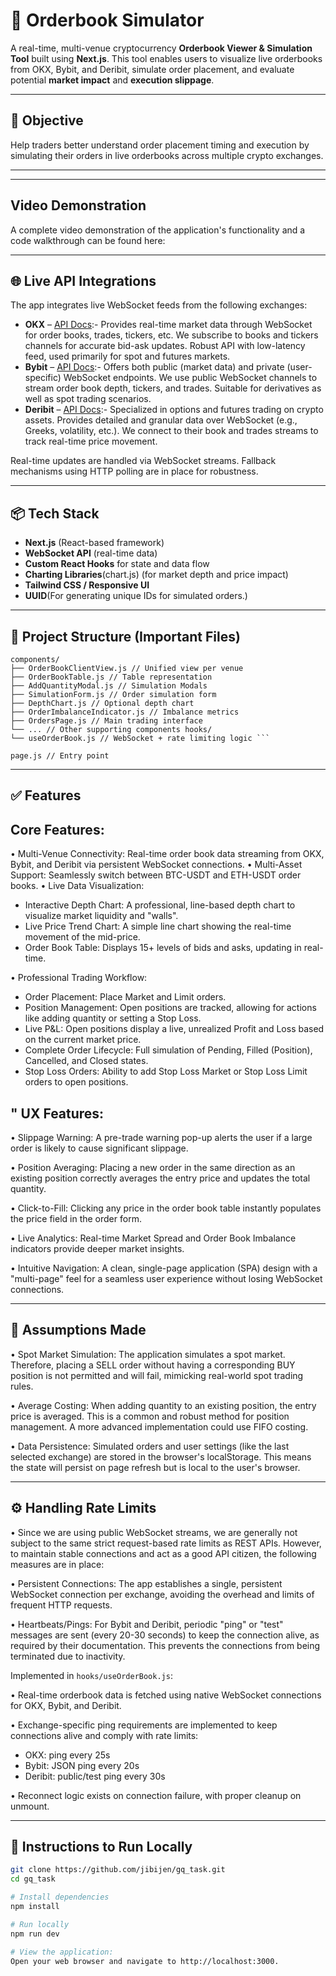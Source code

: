 # 🚀 Orderbook Simulator

A real-time, multi-venue cryptocurrency **Orderbook Viewer & Simulation Tool** built using **Next.js**. This tool enables users to visualize live orderbooks from OKX, Bybit, and Deribit, simulate order placement, and evaluate potential **market impact** and **execution slippage**.

---

## 🧠 Objective

Help traders better understand order placement timing and execution by simulating their orders in live orderbooks across multiple crypto exchanges.

---

---
## Video Demonstration
A complete video demonstration of the application's functionality and a code walkthrough can be found here:

---

## 🌐 Live API Integrations

The app integrates live WebSocket feeds from the following exchanges:

- **OKX** – [API Docs](https://www.okx.com/docs-v5/):-
   Provides real-time market data through WebSocket for order books, trades, tickers, etc.
   We subscribe to books and tickers channels for accurate bid-ask updates.
   Robust API with low-latency feed, used primarily for spot and futures markets.
- **Bybit** – [API Docs](https://bybit-exchange.github.io/docs/v5/intro):-
  Offers both public (market data) and private (user-specific) WebSocket endpoints.
  We use public WebSocket channels to stream order book depth, tickers, and trades.
  Suitable for derivatives as well as spot trading scenarios.
- **Deribit** – [API Docs](https://docs.deribit.com/):-
  Specialized in options and futures trading on crypto assets.
  Provides detailed and granular data over WebSocket (e.g., Greeks, volatility, etc.).
  We connect to their book and trades streams to track real-time price movement.

Real-time updates are handled via WebSocket streams. Fallback mechanisms using HTTP polling are in place for robustness.

---

## 📦 Tech Stack

- **Next.js** (React-based framework)
- **WebSocket API** (real-time data)
- **Custom React Hooks** for state and data flow
- **Charting Libraries**(chart.js) (for market depth and price impact)
- **Tailwind CSS / Responsive UI**
- **UUID**(For generating unique IDs for simulated orders.)
---

## 📁 Project Structure (Important Files)

```
components/ 
├── OrderBookClientView.js // Unified view per venue 
├── OrderBookTable.js // Table representation
├── AddQuantityModal.js // Simulation Modals
├── SimulationForm.js // Order simulation form
├── DepthChart.js // Optional depth chart
├── OrderImbalanceIndicator.js // Imbalance metrics
├── OrdersPage.js // Main trading interface
└── ... // Other supporting components hooks/
└── useOrderBook.js // WebSocket + rate limiting logic ```

page.js // Entry point
```

---

## ✅ Features

## Core Features:
• Multi-Venue Connectivity: Real-time order book data streaming from OKX, Bybit, and Deribit via persistent WebSocket connections.
• Multi-Asset Support: Seamlessly switch between BTC-USDT and ETH-USDT order books.
• Live Data Visualization:
   - Interactive Depth Chart: A professional, line-based depth chart to visualize market liquidity and "walls".
   - Live Price Trend Chart: A simple line chart showing the real-time movement of the mid-price.
   - Order Book Table: Displays 15+ levels of bids and asks, updating in real-time.

• Professional Trading Workflow:
   - Order Placement: Place Market and Limit orders.
   - Position Management: Open positions are tracked, allowing for actions like adding quantity or setting a Stop Loss.
   - Live P&L: Open positions display a live, unrealized Profit and Loss based on the current market price.
   - Complete Order Lifecycle: Full simulation of Pending, Filled (Position), Cancelled, and Closed states.
   - Stop Loss Orders: Ability to add Stop Loss Market or Stop Loss Limit orders to open positions.

## " UX Features:
• Slippage Warning: A pre-trade warning pop-up alerts the user if a large order is likely to cause significant slippage.

• Position Averaging: Placing a new order in the same direction as an existing position correctly averages the entry price and updates the total quantity.

• Click-to-Fill: Clicking any price in the order book table instantly populates the price field in the order form.

• Live Analytics: Real-time Market Spread and Order Book Imbalance indicators provide deeper market insights.

• Intuitive Navigation: A clean, single-page application (SPA) design with a "multi-page" feel for a seamless user experience without losing WebSocket connections.


---

## 🧪 Assumptions Made

• Spot Market Simulation: The application simulates a spot market. Therefore, placing a SELL order without having a corresponding BUY position is not permitted and will fail, mimicking real-world spot trading      rules.

• Average Costing: When adding quantity to an existing position, the entry price is averaged. This is a common and robust method for position management. A more advanced implementation could use FIFO costing.

• Data Persistence: Simulated orders and user settings (like the last selected exchange) are stored in the browser's localStorage. This means the state will persist on page refresh but is local to the user's       browser.

---

## ⚙️ Handling Rate Limits

• Since we are using public WebSocket streams, we are generally not subject to the same strict request-based rate limits as REST APIs. However, to maintain stable connections and act as a good API citizen, the     following measures are in place:

• Persistent Connections: The app establishes a single, persistent WebSocket connection per exchange, avoiding the overhead and limits of frequent HTTP requests.

• Heartbeats/Pings: For Bybit and Deribit, periodic "ping" or "test" messages are sent (every 20-30 seconds) to keep the connection alive, as required by their documentation. This prevents the connections from     being terminated due to inactivity.

Implemented in `hooks/useOrderBook.js`:

• Real-time orderbook data is fetched using native WebSocket connections for OKX, Bybit, and Deribit.

• Exchange-specific ping requirements are implemented to keep connections alive and comply with rate limits:
  - OKX: ping every 25s
  - Bybit: JSON ping every 20s
  - Deribit: public/test ping every 30s
    
• Reconnect logic exists on connection failure, with proper cleanup on unmount.

---

## 📄 Instructions to Run Locally

```bash
git clone https://github.com/jibijen/gq_task.git
cd gq_task

# Install dependencies
npm install

# Run locally
npm run dev

# View the application:
Open your web browser and navigate to http://localhost:3000.
